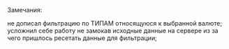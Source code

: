 Замечания:

  не дописал фильтрацию по ТИПАМ относящуюся к выбранной валюте;</br>
  усложнил себе работу не замокав исходные данные на сервере из за чего пришлось ресетать данные для фильтрации;
